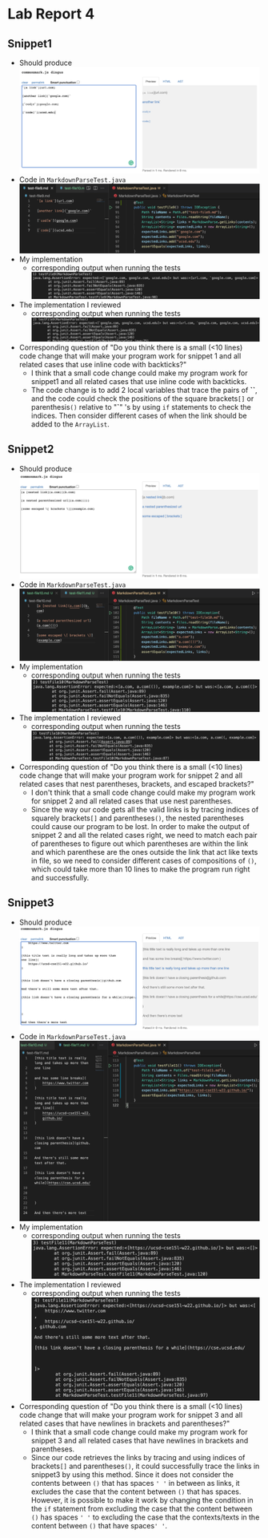 # Lab Report 4
## Snippet1
- Should produce 
![right1](Image/snippet1-should.png)
- Code in `MarkdownParseTest.java` 
![code1](Image/snippet1-code.png)
- My implementation
    - corresponding output when running the tests 
    ![output1](Image/snippet1-fail.png)
- The implementation I reviewed 
    - corresponding output when running the tests 
    ![review1](Image/snippet1-review-result.png)
- Corresponding question of "Do you think there is a small (<10 lines) code change that will make your program work for snippet 1 and all related cases that use inline code with backticks?" 
    - I think that a small code change could make my program work for snippet1 and all related cases that use inline code with backticks. 
    - The code change is to add 2 local variables that trace the pairs of __\`\`__, and the code could check the positions of the square brackets`[]` or parenthesis`()` relative to "__\`__" 's by using `if` statements to check the indices. Then consider different cases of when the link should be added to the `ArrayList`. 
## Snippet2 
- Should produce 
![right2](Image/snippet2-should.png)
- Code in `MarkdownParseTest.java` 
![code2](Image/snippet2-code.png)
- My implementation
    - corresponding output when running the tests 
    ![output2](Image/snippet2-fail.png)
- The implementation I reviewed 
    - corresponding output when running the tests 
    ![review2](Image/snippet2-review-result.png)
- Corresponding question of "Do you think there is a small (<10 lines) code change that will make your program work for snippet 2 and all related cases that nest parentheses, brackets, and escaped brackets?" 
    - I don't think that a small code change could make my program work for snippet 2 and all related cases that use nest parentheses.
    - Since the way our code gets all the valid links is by tracing indices of squarely brackets`[]` and parentheses`()`, the nested parentheses could cause our program to be lost. In order to make the output of snippet 2 and all the related cases right, we need to match each pair of parentheses to figure out which parentheses are within the link and which parenthese are the ones outside the link that act like texts in file, so we need to consider different cases of compositions of `()`, which could take more than 10 lines to make the program run right and successfully. 
## Snippet3 
- Should produce 
![right3](Image/snippet3-should.png)
- Code in `MarkdownParseTest.java` 
![code3](Image/snippet3-code.png)
- My implementation
    - corresponding output when running the tests 
    ![output3](Image/snippet3-fail.png)
- The implementation I reviewed 
    - corresponding output when running the tests 
    ![review3](Image/snippet3-review-result.png)
- Corresponding question of "Do you think there is a small (<10 lines) code change that will make your program work for snippet 3 and all related cases that have newlines in brackets and parentheses?" 
    - I think that a small code change could make my program work for snippet 3 and all related cases that have newlines in brackets and parentheses.
    - Since our code retrieves the links by tracing and using indices of brackets`[]` and parentheses`()`, it could successfully trace the links in snippet3 by using this method. Since it does not consider the contents between `()` that has spaces `' '` in between as links, it  excludes the case that the content between `()` that has spaces. However, it is possible to make it work by changing the condition in the `if` statement from excluding the case that the content between `()` has spaces `' '` to excluding the case that the contexts/texts in the content between `()` that have spaces`' '`. 
